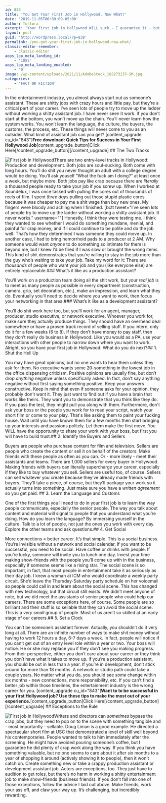 ```yaml
---
id: 838
title: 'You Got Your First Job in Hollywood. Now What?'
date: '2019-11-05T06:00:09-05:00'
author: Tortora
excerpt: 'Your first job in Hollywood WILL suck - I guarantee it - but you will learn many invaluable lessons and start to build a network that you can rely on to help you move up.'
layout: post
guid: 'http://wordpress.local/?p=838'
permalink: /you-got-your-first-job-in-hollywood-now-what/
classic-editor-remember:
    - classic-editor
aops_lpp_meta_landing_id:
    - '1085'
aops_lpp_meta_landing_enabled:
    - '0'
image: /wp-content/uploads/2021/11/AdobeStock_188273237-SM.jpg
categories:
    - 'FACT OR FICTION'
---
```


<span style="font-weight: 400;">In the entertainment industry, you almost always start out as someone’s assistant. These are shitty jobs with crazy hours and little pay, but they’re a critical part of your career. I’ve seen lots of people try to move up the ladder without working a shitty assistant job. I have never seen it work. </span> <span style="font-weight: 400;">If you don’t start at the bottom, you won’t move up the chain. You’ll never learn how the system works. You won’t learn the language, the culture, the buyers, the customs, the process, etc. These things will never come to you as an outsider. </span> <span style="font-weight: 400;">What kind of assistant job can you get?</span> \[content\_upgrade cu\_id="843"\]**Free download: Quick Tips for Success in Your First Hollywood Job**\[content\_upgrade\_button\]Click Here\[/content\_upgrade\_button\]\[/content\_upgrade\] ## The Two Tracks

 ![First job in Hollywood](http://wordpress.local/wp-content/uploads/2023/05/AdobeStock_511090952-sm.jpg)<span style="font-weight: 400;">There are two entry-level tracks in Hollywood: Production and development. </span> <span style="font-weight: 400;">Both jobs are soul-sucking. Both come with long hours. You’ll do shit you never thought an adult with a college degree would be doing. You’ll ask youself “What the fuck am I doing?” at least once a week, but maybe more. Both jobs pay like crap because there are </span>*<span style="font-weight: 400;">literally</span>*<span style="font-weight: 400;"> a thousand people ready to take your job if you screw up. </span> <span style="font-weight: 400;">When I worked at Soundelux, I was once tasked with pulling the cores out of thousands of reels of film. I spent </span>*<span style="font-weight: 400;">three days</span>*<span style="font-weight: 400;"> pulling out those stupid plastic cores because it was cheaper to pay me a shit wage than buy new ones. My fingers were bloody and aching when I finished.</span> \[bctt tweet="I’ve seen lots of people try to move up the ladder without working a shitty assistant job. It never works." username=""\] <span style="font-weight: 400;">Honestly, I think they were testing me. I think they wanted to see whether I would do something mundane, menial, and painful for crap money, and if I could continue to be polite and do the job well. That’s how they determined I was someone they could move up. </span> <span style="font-weight: 400;">In another case, I had to bring hemorrhoid pads to a producer at 2 AM. Why someone would want </span>*<span style="font-weight: 400;">anyone</span>*<span style="font-weight: 400;"> to do something so intimate for them is beyond me, but I knew I’d be fired if I was slow or brought the wrong items. </span> <span style="font-weight: 400;">This kind of shit demonstrates that you’re willing to stay in the job more than the guy who’s waiting to take your job. Take my word for it: There are </span>*<span style="font-weight: 400;">thousands</span>*<span style="font-weight: 400;"> of people who want your job and you (like everyone else) are entirely replaceable.</span>### What’s it like as a production assistant?

 <span style="font-weight: 400;">You’ll work on a production team doing all the shit work, but your </span>*<span style="font-weight: 400;">real job</span>*<span style="font-weight: 400;"> is to meet as many people as possible in every department (construction, camera, grip, set decoration, etc.), make an impression, and learn what they do. Eventually you’ll need to decide where you want to work, then focus your networking in that area.</span>### What’s it like as a development assistant?

 <span style="font-weight: 400;">You’ll do shit work here too, but you’ll work for an agent, manager, producer, studio executive, or network executive. Whoever you work for, make sure they actually produce things. They should have an overhead deal somewhere or have a proven track record of selling stuff. </span> <span style="font-weight: 400;">If you intern, only do it for a few weeks (6 to 8). If they don’t have money to pay staff, then they don’t really do business in Hollywood. Like you would as a PA, use your interactions with other people to narrow down where you want to work.</span> <span style="font-weight: 400;">Alright, so you have your first job in Hollywood. What do you do next?</span>## 1. Shut the Hell Up

 <span style="font-weight: 400;">You may have great opinions, but no one wants to hear them unless they ask for them. No executive wants some 20-something in the lowest job in the office dispensing criticism. </span> <span style="font-weight: 400;">Positive opinions are usually fine, but don’t drop </span>*<span style="font-weight: 400;">anything</span>*<span style="font-weight: 400;"> negative unless specifically asked. In fact, don’t say anything negative without first saying something positive. Keep your answers constructive. </span> <span style="font-weight: 400;">Keep in mind that even if someone asks for your opinion, they probably don't want it. They just want to find out if you have a brain that works like theirs. They want you to demonstrate that you think like they do. If you pass the test, they might pull you along with them. </span> <span style="font-weight: 400;">Furthermore, don't ask your boss or the people you work for to read your script, watch your short film or come to your play. That's like asking them to paint your fucking house. Wait until you have known them for a few months then start bringing up your interests and passions politely. Let them make the first move. You WILL have the opportunity to share your work with your boss, but first you will have to build trust.</span>## 2. Identify the Buyers and Sellers

 <span style="font-weight: 400;">Buyers are people who purchase content for film and television. Sellers are people who create the content or sell it on behalf of the creators. Make friends with these people as often as you can. Or - more likely - meet their assistants and teams. </span> <span style="font-weight: 400;">There are 1,000 sellers for every buyer in Hollywood. Making friends with buyers can literally supercharge your career, especially if they like to buy whatever you sell.</span> <span style="font-weight: 400;">Sellers are useful too, of course. Sellers can sell whatever you create because they’ve already made friends with buyers. They’ll take a piece, of course, but they’ll package your work so it actually turns into something. Just make sure you have a </span>*<span style="font-weight: 400;">written agreement </span>*<span style="font-weight: 400;">so you get paid. </span>## 3. Learn the Language and Customs

 <span style="font-weight: 400;">One of the first things you’ll need to do in your first job is to learn the way people communicate, especially the senior people. The way you talk about content and material will signal to people that you understand what you’re doing. </span> <span style="font-weight: 400;">How do you learn the language? By immersing yourself in the culture. Talk to a lot of people, not just the ones you work with every day. Explore the other teams and ask questions.</span>## 4. Get Social

 <span style="font-weight: 400;">More connections = better career. It’s that simple. This is a social business. You’re invisible without a network and social calendar. If you want to be successful, you need to be social. </span> <span style="font-weight: 400;">Have coffee or drinks with people. If you’re lucky, someone will invite you to lunch one day. Invest your time making show-friends with the people you’ll come up with in the business, especially if someone seems like a rising star. </span> <span style="font-weight: 400;">The social scene is so important, in fact, that most people in entertainment take it as seriously as their day job. I knew a woman at ICM who would coordinate a weekly party circuit. She’d leave the Thursday-Saturday party schedule on her voicemail so people could call in and learn about the social scene. This has changed with new technology, but that circuit still exists. We didn’t meet anyone of note, but we did meet the assistants of senior people who could help our careers.</span> <span style="font-weight: 400;">There are some exceptions here, of course. Some people are so brilliant and their stuff is so sellable that they can avoid the social scene. This is a </span>*<span style="font-weight: 400;">very small</span>*<span style="font-weight: 400;"> group of people. Most of us aren’t so skilled at an early stage of our careers.</span>## 5. Set a Clock

 <span style="font-weight: 400;">You can’t be someone’s assistant forever. Actually, you shouldn’t do it very long at all. There are an infinite number of ways to make shit money without having to work 12 hours a day, 6-7 days a week. </span> <span style="font-weight: 400;">In fact, people will notice if you can’t get out of an entry level role within a year or two. Your boss will notice. He or she may replace you if they don’t see you making progress. From their perspective, either you don’t care about your career or they think you don’t have what it takes to move up. </span> <span style="font-weight: 400;">If you’re a production assistant, you should be out in less than a year. If you’re in development, don’t stick around for more than 18 months. A network or studio path could take a couple years. No matter what you do, you should see </span>*<span style="font-weight: 400;">some</span>*<span style="font-weight: 400;"> change within six months - new connections, more responsibility, etc. </span> <span style="font-weight: 400;">If you can’t find a better job within those timelines, the entertainment industry is the wrong career for you.</span> \[content\_upgrade cu\_id="843"\]**Want to to be successful in your first Hollywood job? Use these tips to make the most out of your experience.**\[content\_upgrade\_button\]Click Here\[/content\_upgrade\_button\]\[/content\_upgrade\] ## Exceptions to the Rule

 ![First job in Hollywood](http://wordpress.local/wp-content/uploads/2023/05/AdobeStock_198471003-sm.jpg)<span style="font-weight: 400;">Writers and directors can </span>*<span style="font-weight: 400;">sometimes</span>*<span style="font-weight: 400;"> bypass the crap jobs, but they need to pop on to the scene with something tangible and - most importantly - sellable. Doug Liman is a good example. He directed a spectacular short film at USC that demonstrated a level of skill well beyond his contemporaries. People wanted to talk to him immediately after the screening. He might have avoided pouring someone’s coffee, but I guarantee he did plenty of crap work along the way. </span> <span style="font-weight: 400;">If you think you have something valuable, but no one seems to care about it after six months to a year of shopping it around (actively showing it to people), then it won’t catch on. Create something new or take a crappy production assistant or development assistant job. </span> <span style="font-weight: 400;">Actors are exceptions, too. They just have to audition to get roles, but there’s no harm in working a shitty entertainment job to make show-friends (business friends). </span> <span style="font-weight: 400;">If you don’t fall into one of those exceptions, follow the advice I laid out above. Make friends, work your ass off, and claw your way up. It’s challenging, but incredibly rewarding.</span>